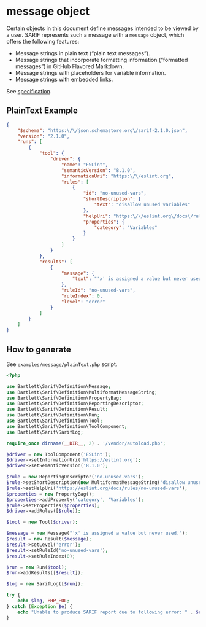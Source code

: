 # message object

Certain objects in this document define messages intended to be viewed by a user.
SARIF represents such a message with a `message` object, which offers the following features:

- Message strings in plain text (“plain text messages”).
- Message strings that incorporate formatting information (“formatted messages”) in GitHub Flavored Markdown.
- Message strings with placeholders for variable information.
- Message strings with embedded links.

See [specification](https://docs.oasis-open.org/sarif/sarif/v2.1.0/os/sarif-v2.1.0-os.html#_Toc34317459).

## PlainText Example

```json
{
    "$schema": "https:\/\/json.schemastore.org\/sarif-2.1.0.json",
    "version": "2.1.0",
    "runs": [
        {
            "tool": {
                "driver": {
                    "name": "ESLint",
                    "semanticVersion": "8.1.0",
                    "informationUri": "https:\/\/eslint.org",
                    "rules": [
                        {
                            "id": "no-unused-vars",
                            "shortDescription": {
                                "text": "disallow unused variables"
                            },
                            "helpUri": "https:\/\/eslint.org\/docs\/rules\/no-unused-vars",
                            "properties": {
                                "category": "Variables"
                            }
                        }
                    ]
                }
            },
            "results": [
                {
                    "message": {
                        "text": "'x' is assigned a value but never used."
                    },
                    "ruleId": "no-unused-vars",
                    "ruleIndex": 0,
                    "level": "error"
                }
            ]
        }
    ]
}
```

## How to generate

See `examples/message/plainText.php` script.

```php
<?php

use Bartlett\Sarif\Definition\Message;
use Bartlett\Sarif\Definition\MultiformatMessageString;
use Bartlett\Sarif\Definition\PropertyBag;
use Bartlett\Sarif\Definition\ReportingDescriptor;
use Bartlett\Sarif\Definition\Result;
use Bartlett\Sarif\Definition\Run;
use Bartlett\Sarif\Definition\Tool;
use Bartlett\Sarif\Definition\ToolComponent;
use Bartlett\Sarif\SarifLog;

require_once dirname(__DIR__, 2) . '/vendor/autoload.php';

$driver = new ToolComponent('ESLint');
$driver->setInformationUri('https://eslint.org');
$driver->setSemanticVersion('8.1.0');

$rule = new ReportingDescriptor('no-unused-vars');
$rule->setShortDescription(new MultiformatMessageString('disallow unused variables'));
$rule->setHelpUri('https://eslint.org/docs/rules/no-unused-vars');
$properties = new PropertyBag();
$properties->addProperty('category', 'Variables');
$rule->setProperties($properties);
$driver->addRules([$rule]);

$tool = new Tool($driver);

$message = new Message("'x' is assigned a value but never used.");
$result = new Result($message);
$result->setLevel('error');
$result->setRuleId('no-unused-vars');
$result->setRuleIndex(0);

$run = new Run($tool);
$run->addResults([$result]);

$log = new SarifLog([$run]);

try {
    echo $log, PHP_EOL;
} catch (Exception $e) {
    echo "Unable to produce SARIF report due to following error: " . $e->getMessage(), PHP_EOL;
}
```
